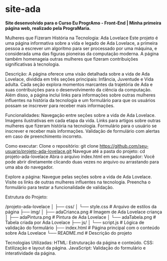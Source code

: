 # site-ada
<b> Site desenvolvido para o Curso Eu ProgrAmo - Front-End | Minha primeira página web, realizado pela PrograMaria.</b>


Mulheres que Fizeram História na Tecnologia: Ada Lovelace
Este projeto é uma página informativa sobre a vida e legado de Ada Lovelace, a primeira pessoa a escrever um algoritmo para ser processado por uma máquina, e considerada uma das figuras pioneiras da computação moderna. A página também homenageia outras mulheres que fizeram contribuições significativas à tecnologia.

Descrição:
A página oferece uma visão detalhada sobre a vida de Ada Lovelace, dividida em três seções principais: Infância, Juventude e Vida adulta. Cada seção explora momentos marcantes da trajetória de Ada e suas contribuições para o desenvolvimento da ciência da computação. Além disso, a página inclui links para informações sobre outras mulheres influentes na história da tecnologia e um formulário para que os usuários possam se inscrever para receber mais informações.

Funcionalidades:
Navegação entre seções sobre a vida de Ada Lovelace.
Imagens ilustrativas em cada etapa da vida.
Links para artigos sobre outras mulheres que fizeram história na tecnologia.
Formulário para o usuário se inscrever e receber mais informações.
Validação de formulário com alertas em caso de preenchimento incorreto.

Como executar:
Clone o repositório:
git clone https://github.com/seu-usuario/projeto-ada-lovelace.git
Navegue até a pasta do projeto:
cd projeto-ada-lovelace
Abra o arquivo index.html em seu navegador:
Você pode abrir diretamente clicando duas vezes no arquivo ou arrastando para uma aba do navegador.

Explore a página:
Navegue pelas seções sobre a vida de Ada Lovelace.
Visite os links de outras mulheres influentes na tecnologia.
Preencha o formulário para testar a funcionalidade de validação.

Estrutura do Projeto:

/projeto-ada-lovelace
│
├── css/
│   └── style.css         # Arquivo de estilos da página
├── img/
│   ├── adaCrianca.png     # Imagem de Ada Lovelace criança
│   ├── adaPintura.png     # Pintura de Ada Lovelace
│   └── adaTabela.png      # Tabela criada por Ada Lovelace
├── js/
│   └── script.js         # Lógica de validação do formulário
├── index.html            # Página principal com o conteúdo sobre Ada Lovelace
└── README.md             # Descrição do projeto

Tecnologias Utilizadas:
HTML: Estruturação da página e conteúdo.
CSS: Estilização e layout da página.
JavaScript: Validação do formulário e interatividade da página.


